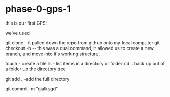 # phase-0-gps-1
this is our first GPS!

we've used 

git clone - it pulled down the repo from github onto my local computer
git checkout -b -- this was a dual command, it allowed us to create a new branch, and move into it's working structure.

touch - create a file
ls - list items in a directory or folder
cd ..  back up out of a folder up the directory tree

git add .  -add the full directory

git commit -m "gjalksgd"
